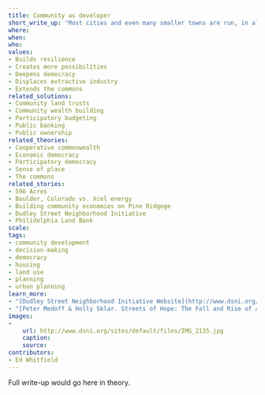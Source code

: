 ```yaml
---
title: Community as developer
short_write_up: "Most cities and even many smaller towns are run, in all but name, by developers — entrepreneurs who identify opportunities to leverage public and private resources to build new businesses, housing complexes, malls, ports, and other major projects that can earn them money. The idea of the community as developer is that a whole community, or a substantial section of it, can be organized to carry out the functions of a developer, but rather than having maximum profit as their goal, they would have a goal of meeting common needs in a sustainable fashion and keeping wealth circulating within the community."
where: 
when:  
who: 
values:
- Builds resilience
- Creates more possibilities
- Deepens democracy
- Displaces extractive industry
- Extends the commons
related_solutions:
- Community land trusts
- Community wealth building
- Participatory budgeting
- Public banking
- Public ownership
related_theories:
- Cooperative commonwealth
- Economic democracy
- Participatory democracy
- Sense of place
- The commons
related_stories:
- 596 Acres
- Boulder, Colorado vs. Xcel energy
- Building community economies on Pine Ridgege
- Dudley Street Neighborhood Initiative
- Philidelphia Land Bank
scale:
tags:
- community development
- decision-making
- democracy
- housing
- land use
- planning
- urban planning
learn_more:
- "[Dudley Street Neighborhood Initiative Website](http://www.dsni.org/)"
- "[Peter Medoff & Holly Sklar. Streets of Hope: The Fall and Rise of an Urban Neighborhood. South End Press, 1994.](http://www.southendpress.org/2004/items/StreetsHope)"
images:
-
    url: http://www.dsni.org/sites/default/files/IMG_2135.jpg
    caption:
    source:
contributors:
- Ed Whitfield
---
```

Full write-up would go here in theory.
